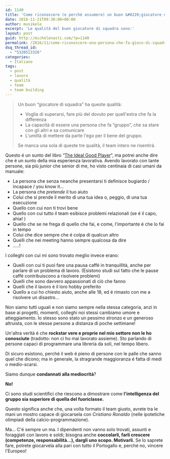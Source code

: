 ```yaml
---
id: 1140
title: 'Come riconoscere (e perché assumere) un buon &#8220;giocatore di squadra&#8221; '
date: 2016-11-21T09:30:00+00:00
author: musikele
excerpt: 'Le qualità del buon giocatore di squadra sono:'
layout: post
guid: http://michelenasti.com/?p=1140
permalink: /2016/11/come-riconoscere-una-persona-che-fa-gioco-di-squadra/
dsq_thread_id:
  - "5320513326"
categories:
  - Italiano
tags:
  - post
  - lavoro
  - qualità
  - team
  - team building
---
```

> Un buon &#8220;giocatore di squadra&#8221; ha queste qualità:
> 
>   * Voglia di superarsi, fare più del dovuto per quell'extra che fa la differenza
>   * La capacità di essere una persona che fa &#8220;gruppo&#8221;, che sa stare con gli altri e sa comunicare
>   * L'umiltà di mettere da parte l'ego per il bene del gruppo. 
> 
> Se manca una sola di queste tre qualità, il team intero ne risentirà. 

Questo é un sunto del libro &#8220;[The Ideal Good Player](http://blnk.to/e7821b80)&#8220;, ma potrei anche dire che é un sunto della mia esperienza lavorativa. Avendo lavorato con tante persone, sia più junior che senior di me, ho visto centinaia di casi umani da manuale: 

  * La persona che senza neanche presentarsi ti definisce bugiardo / incapace / you know it... 
  * La persona che _pretende_ il tuo aiuto 
  * Colui che si prende il merito di una tua idea o,  peggio, di una tua esecuzione 
  * Quello con cui non ti trovi bene
  * Quello con cui tutto il team esibisce problemi relazionali (se é il capo, ahia! ) 
  * Quello che se ne frega di quello che fai, e come, l'importante é che lo fai in tempo
  * Colui che dice sempre che é colpa di qualcun altro 
  * Quelli che nei meeting hanno sempre qualcosa da dire 
  * .....! 

I colleghi con cui mi sono trovato meglio invece erano: 

  * Quelli con cui ti puoi fare una pausa caffé in tranquillità, anche per parlare di un problema di lavoro. (Esistono studi sul fatto che le pause caffé contribuiscono a risolvere problemi) 
  * Quelli che sono davvero appassionati di ciò che fanno
  * Quelli che il lavoro é il loro hobby preferito 
  * Quello a cui ho chiesto aiuto, anche alle 18, ed é rimasto con me a risolvere un disastro... 

Non siamo tutti uguali e non siamo sempre nella stessa categoria, anzi in base ai progetti, momenti, colleghi noi stessi cambiamo umore e atteggiamento. Io stesso sono stato un pessimo stronzo e un generoso altruista, con le stesse persone a distanza di poche settimane!  

Un'altra verità é che **rockstar vere e proprie nel mio settore non le ho conosciute** (tradotto: non ci ho mai lavorato assieme). Sto parlando di persone capaci di programmare una libreria da soli, nel tempo libero.

Di sicuro esistono, perché il web é pieno di persone con le palle che sanno quel che dicono; ma in generale, la stragrande maggioranza é fatta di medi o medio-scarsi. 

Siamo dunque **condannati alla mediocrità**? 

**No!**

Ci sono studi scientifici che riescono a dimostrare come **l'intelligenza del gruppo sia superiore di quella del fuoriclasse.** 

Questo significa anche che, una volta formato il team giusto, avrete tra le mani un mostro capace di giocarsela con _Cristiano Ronaldo_ (nelle ipotetiche olimpiadi della calcio-programmazione). 

Ma... C'é sempre un ma. I dipendenti non vanno solo trovati, assunti e foraggiati con lavoro e soldi; bisogna anche **coccolarli, farli crescere (competenze, responsabilità...), dargli uno scopo. Motivarli.** Se lo saprete fare, potrete giocarvela alla pari con tutto il Portogallo e, perché no, vincere l'Europeo! 